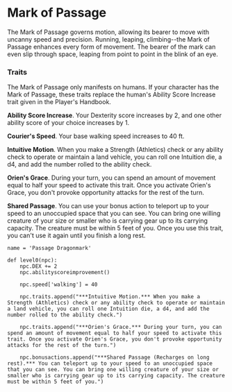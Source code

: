 # Mark of Passage
The Mark of Passage governs motion, allowing its bearer to move with uncanny speed and precision. Running, leaping, climbing--the Mark of Passage enhances every form of movement. The bearer of the mark can even slip through space, leaping from point to point in the blink of an eye.

### Traits
The Mark of Passage only manifests on humans. If your character has the Mark of Passage, these traits replace the human's Ability Score Increase trait given in the Player's Handbook.

**Ability Score Increase**. Your Dexterity score increases by 2, and one other ability score of your choice increases by 1.

**Courier's Speed**. Your base walking speed increases to 40 ft.

**Intuitive Motion**. When you make a Strength (Athletics) check or any ability check to operate or maintain a land vehicle, you can roll one Intuition die, a d4, and add the number rolled to the ability check.

**Orien's Grace**. During your turn, you can spend an amount of movement equal to half your speed to activate this trait. Once you activate Orien's Grace, you don't provoke opportunity attacks for the rest of the turn.

**Shared Passage**. You can use your bonus action to teleport up to your speed to an unoccupied space that you can see. You can bring one willing creature of your size or smaller who is carrying gear up to its carrying capacity. The creature must be within 5 feet of you. Once you use this trait, you can't use it again until you finish a long rest.

```
name = 'Passage Dragonmark'

def level0(npc):
    npc.DEX += 2
    npc.abilityscoreimprovement()

    npc.speed['walking'] = 40

    npc.traits.append("***Intuitive Motion.*** When you make a Strength (Athletics) check or any ability check to operate or maintain a land vehicle, you can roll one Intuition die, a d4, and add the number rolled to the ability check.")

    npc.traits.append("***Orien's Grace.*** During your turn, you can spend an amount of movement equal to half your speed to activate this trait. Once you activate Orien's Grace, you don't provoke opportunity attacks for the rest of the turn.")

    npc.bonusactions.append("***Shared Passage (Recharges on long rest).*** You can teleport up to your speed to an unoccupied space that you can see. You can bring one willing creature of your size or smaller who is carrying gear up to its carrying capacity. The creature must be within 5 feet of you.")
```
